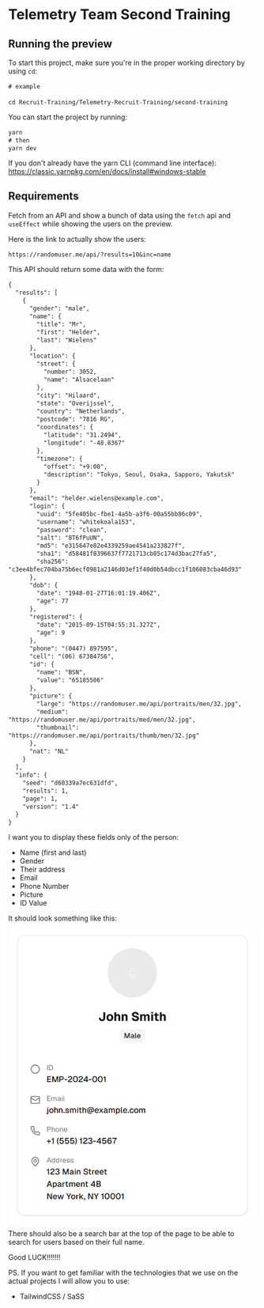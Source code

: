 # Telemetry Team Second Training

## Running the preview

To start this project, make sure you're in the proper working directory by using `cd`:

```
# example

cd Recruit-Training/Telemetry-Recruit-Training/second-training
```

You can start the project by running:

```
yarn
# then
yarn dev
```

If you don't already have the yarn CLI (command line interface): https://classic.yarnpkg.com/en/docs/install#windows-stable

## Requirements

Fetch from an API and show a bunch of data using the `fetch` api and `useEffect` while showing the users on the preview.

Here is the link to actually show the users:

```
https://randomuser.me/api/?results=10&inc=name
```

This API should return some data with the form:

```
{
  "results": [
    {
      "gender": "male",
      "name": {
        "title": "Mr",
        "first": "Helder",
        "last": "Wielens"
      },
      "location": {
        "street": {
          "number": 3052,
          "name": "Alsacelaan"
        },
        "city": "Hilaard",
        "state": "Overijssel",
        "country": "Netherlands",
        "postcode": "7816 RG",
        "coordinates": {
          "latitude": "31.2494",
          "longitude": "-48.8367"
        },
        "timezone": {
          "offset": "+9:00",
          "description": "Tokyo, Seoul, Osaka, Sapporo, Yakutsk"
        }
      },
      "email": "helder.wielens@example.com",
      "login": {
        "uuid": "5fe405bc-fbe1-4a5b-a3f6-00a55bb86c09",
        "username": "whitekoala153",
        "password": "clean",
        "salt": "8T6fPuUN",
        "md5": "e315647e82e4339259ae4541a233827f",
        "sha1": "d58481f8396637f7721713cb05c174d3bac27fa5",
        "sha256": "c3ee4bfec704ba75b6ecf0981a2146d03ef1f40d0b54dbcc1f106083cba46d93"
      },
      "dob": {
        "date": "1948-01-27T16:01:19.406Z",
        "age": 77
      },
      "registered": {
        "date": "2015-09-15T04:55:31.327Z",
        "age": 9
      },
      "phone": "(0447) 897595",
      "cell": "(06) 67384756",
      "id": {
        "name": "BSN",
        "value": "65185506"
      },
      "picture": {
        "large": "https://randomuser.me/api/portraits/men/32.jpg",
        "medium": "https://randomuser.me/api/portraits/med/men/32.jpg",
        "thumbnail": "https://randomuser.me/api/portraits/thumb/men/32.jpg"
      },
      "nat": "NL"
    }
  ],
  "info": {
    "seed": "d60339a7ec631dfd",
    "results": 1,
    "page": 1,
    "version": "1.4"
  }
}
```

I want you to display these fields only of the person:

- Name (first and last)
- Gender
- Their address
- Email
- Phone Number
- Picture
- ID Value

It should look something like this:

![image](/Recruit-Training/Telemetry-Recruit-Training/third-training/public/exampleprofile.png)

There should also be a search bar at the top of the page to be able to search for users based on their full name.

Good LUCK!!!!!!!

PS. If you want to get familiar with the technologies that we use on the actual projects I will allow you to use:

- TailwindCSS / SaSS
